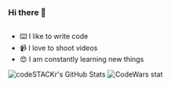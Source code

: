 ### Hi there 👋

## 

- ⌨️ I like to write code
- 📹 I love to shoot videos
- 😍 I am constantly learning new things

<img alt="codeSTACKr's GitHub Stats" src="https://github-readme-stats.vercel.app/api/top-langs/?username=Thuringud&langs_count=8&layout=compact" />


<img alt="CodeWars stat" src="https://www.codewars.com/users/Thuringud/badges/small?theme=light" />

<!--
**Thuringud/Thuringud** is a ✨ _special_ ✨ repository because its `README.md` (this file) appears on your GitHub profile.

Here are some ideas to get you started:

- 🔭 I’m currently working on ...
- 🌱 I’m currently learning ...
- 👯 I’m looking to collaborate on ...
- 🤔 I’m looking for help with ...
- 💬 Ask me about ...
- 📫 How to reach me: ...
- 😄 Pronouns: ...
- ⚡ Fun fact: ...
-->
